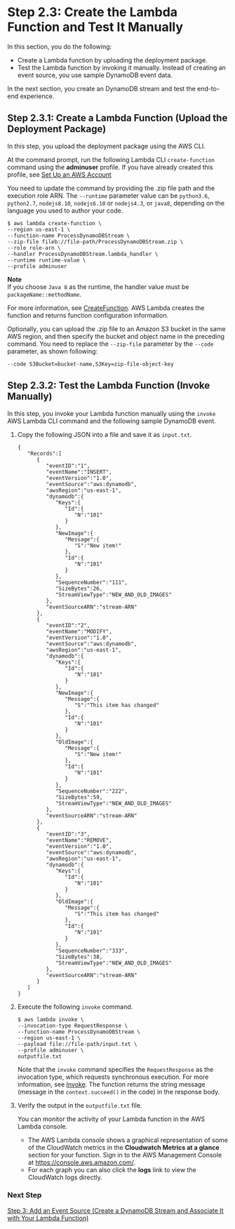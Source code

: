 # Step 2\.3: Create the Lambda Function and Test It Manually<a name="with-dynamodb-create-function"></a>

In this section, you do the following:
+ Create a Lambda function by uploading the deployment package\. 
+ Test the Lambda function by invoking it manually\. Instead of creating an event source, you use sample DynamoDB event data\. 

In the next section, you create an DynamoDB stream and test the end\-to\-end experience\.

## Step 2\.3\.1: Create a Lambda Function \(Upload the Deployment Package\)<a name="walkthrough-kinesis-events-adminuser-create-test-function-upload-zip-test-upload"></a>

In this step, you upload the deployment package using the AWS CLI\.

At the command prompt, run the following Lambda CLI `create-function` command using the **adminuser** profile\. If you have already created this profile, see [Set Up an AWS Account](setup.md)

You need to update the command by providing the \.zip file path and the execution role ARN\. The `--runtime` parameter value can be `python3.6`, `python2.7`, `nodejs8.10`, `nodejs6.10` or `nodejs4.3`, or `java8`, depending on the language you used to author your code\.

```
$ aws lambda create-function \
--region us-east-1 \
--function-name ProcessDynamoDBStream \
--zip-file fileb://file-path/ProcessDynamoDBStream.zip \
--role role-arn \
--handler ProcessDynamoDBStream.lambda_handler \
--runtime runtime-value \
--profile adminuser
```

**Note**  
If you choose `Java 8` as the runtime, the handler value must be `packageName::methodName`\.

For more information, see [CreateFunction](API_CreateFunction.md)\. AWS Lambda creates the function and returns function configuration information\. 

Optionally, you can upload the \.zip file to an Amazon S3 bucket in the same AWS region, and then specify the bucket and object name in the preceding command\. You need to replace the `--zip-file` parameter by the `--code` parameter, as shown following:

```
--code S3Bucket=bucket-name,S3Key=zip-file-object-key
```

## Step 2\.3\.2: Test the Lambda Function \(Invoke Manually\)<a name="with-dbb-invoke-manually"></a>

In this step, you invoke your Lambda function manually using the `invoke` AWS Lambda CLI command and the following sample DynamoDB event\.

1. Copy the following JSON into a file and save it as `input.txt`\. 

   ```
   {
      "Records":[
         {
            "eventID":"1",
            "eventName":"INSERT",
            "eventVersion":"1.0",
            "eventSource":"aws:dynamodb",
            "awsRegion":"us-east-1",
            "dynamodb":{
               "Keys":{
                  "Id":{
                     "N":"101"
                  }
               },
               "NewImage":{
                  "Message":{
                     "S":"New item!"
                  },
                  "Id":{
                     "N":"101"
                  }
               },
               "SequenceNumber":"111",
               "SizeBytes":26,
               "StreamViewType":"NEW_AND_OLD_IMAGES"
            },
            "eventSourceARN":"stream-ARN"
         },
         {
            "eventID":"2",
            "eventName":"MODIFY",
            "eventVersion":"1.0",
            "eventSource":"aws:dynamodb",
            "awsRegion":"us-east-1",
            "dynamodb":{
               "Keys":{
                  "Id":{
                     "N":"101"
                  }
               },
               "NewImage":{
                  "Message":{
                     "S":"This item has changed"
                  },
                  "Id":{
                     "N":"101"
                  }
               },
               "OldImage":{
                  "Message":{
                     "S":"New item!"
                  },
                  "Id":{
                     "N":"101"
                  }
               },
               "SequenceNumber":"222",
               "SizeBytes":59,
               "StreamViewType":"NEW_AND_OLD_IMAGES"
            },
            "eventSourceARN":"stream-ARN"
         },
         {
            "eventID":"3",
            "eventName":"REMOVE",
            "eventVersion":"1.0",
            "eventSource":"aws:dynamodb",
            "awsRegion":"us-east-1",
            "dynamodb":{
               "Keys":{
                  "Id":{
                     "N":"101"
                  }
               },
               "OldImage":{
                  "Message":{
                     "S":"This item has changed"
                  },
                  "Id":{
                     "N":"101"
                  }
               },
               "SequenceNumber":"333",
               "SizeBytes":38,
               "StreamViewType":"NEW_AND_OLD_IMAGES"
            },
            "eventSourceARN":"stream-ARN"
         }
      ]
   }
   ```

1. Execute the following `invoke` command\. 

   ```
   $ aws lambda invoke \
   --invocation-type RequestResponse \
   --function-name ProcessDynamoDBStream \
   --region us-east-1 \
   --payload file://file-path/input.txt \
   --profile adminuser \
   outputfile.txt
   ```

   Note that the `invoke` command specifies the `RequestResponse` as the invocation type, which requests synchronous execution\. For more information, see [Invoke](API_Invoke.md)\. The function returns the string message \(message in the `context.succeed()` in the code\) in the response body\. 

1. Verify the output in the `outputfile.txt` file\.

   You can monitor the activity of your Lambda function in the AWS Lambda console\. 
   + The AWS Lambda console shows a graphical representation of some of the CloudWatch metrics in the **Cloudwatch Metrics at a glance** section for your function\. Sign in to the AWS Management Console at [https://console\.aws\.amazon\.com/](https://console.aws.amazon.com/)\.
   +  For each graph you can also click the **logs** link to view the CloudWatch logs directly\.

### Next Step<a name="with-ddb-manual-invoke-next-step"></a>

[Step 3: Add an Event Source \(Create a DynamoDB Stream and Associate It with Your Lambda Function\)](with-ddb-configure-ddb.md)